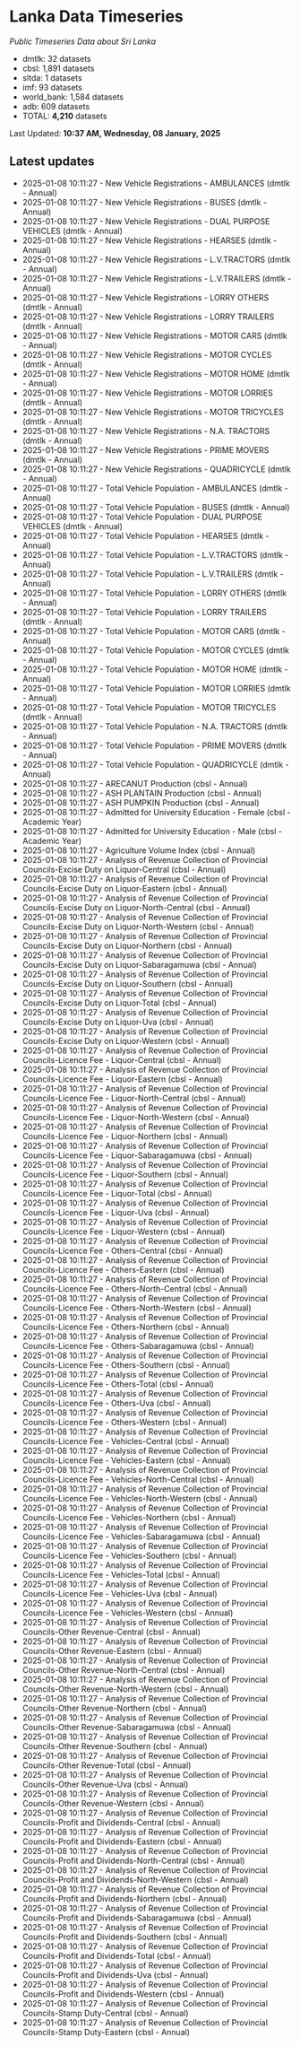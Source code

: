 # Lanka Data Timeseries
*Public Timeseries Data about Sri Lanka*

* dmtlk: 32 datasets
* cbsl: 1,891 datasets
* sltda: 1 datasets
* imf: 93 datasets
* world_bank: 1,584 datasets
* adb: 609 datasets
* TOTAL: **4,210** datasets

Last Updated: **10:37 AM, Wednesday, 08 January, 2025**

## Latest updates

* 2025-01-08 10:11:27 - New Vehicle Registrations - AMBULANCES (dmtlk - Annual)
* 2025-01-08 10:11:27 - New Vehicle Registrations - BUSES (dmtlk - Annual)
* 2025-01-08 10:11:27 - New Vehicle Registrations - DUAL PURPOSE VEHICLES (dmtlk - Annual)
* 2025-01-08 10:11:27 - New Vehicle Registrations - HEARSES (dmtlk - Annual)
* 2025-01-08 10:11:27 - New Vehicle Registrations - L.V.TRACTORS (dmtlk - Annual)
* 2025-01-08 10:11:27 - New Vehicle Registrations - L.V.TRAILERS (dmtlk - Annual)
* 2025-01-08 10:11:27 - New Vehicle Registrations - LORRY OTHERS (dmtlk - Annual)
* 2025-01-08 10:11:27 - New Vehicle Registrations - LORRY TRAILERS (dmtlk - Annual)
* 2025-01-08 10:11:27 - New Vehicle Registrations - MOTOR CARS (dmtlk - Annual)
* 2025-01-08 10:11:27 - New Vehicle Registrations - MOTOR CYCLES (dmtlk - Annual)
* 2025-01-08 10:11:27 - New Vehicle Registrations - MOTOR HOME (dmtlk - Annual)
* 2025-01-08 10:11:27 - New Vehicle Registrations - MOTOR LORRIES (dmtlk - Annual)
* 2025-01-08 10:11:27 - New Vehicle Registrations - MOTOR TRICYCLES (dmtlk - Annual)
* 2025-01-08 10:11:27 - New Vehicle Registrations - N.A. TRACTORS (dmtlk - Annual)
* 2025-01-08 10:11:27 - New Vehicle Registrations - PRIME MOVERS (dmtlk - Annual)
* 2025-01-08 10:11:27 - New Vehicle Registrations - QUADRICYCLE (dmtlk - Annual)
* 2025-01-08 10:11:27 - Total Vehicle Population - AMBULANCES (dmtlk - Annual)
* 2025-01-08 10:11:27 - Total Vehicle Population - BUSES (dmtlk - Annual)
* 2025-01-08 10:11:27 - Total Vehicle Population - DUAL PURPOSE VEHICLES (dmtlk - Annual)
* 2025-01-08 10:11:27 - Total Vehicle Population - HEARSES (dmtlk - Annual)
* 2025-01-08 10:11:27 - Total Vehicle Population - L.V.TRACTORS (dmtlk - Annual)
* 2025-01-08 10:11:27 - Total Vehicle Population - L.V.TRAILERS (dmtlk - Annual)
* 2025-01-08 10:11:27 - Total Vehicle Population - LORRY OTHERS (dmtlk - Annual)
* 2025-01-08 10:11:27 - Total Vehicle Population - LORRY TRAILERS (dmtlk - Annual)
* 2025-01-08 10:11:27 - Total Vehicle Population - MOTOR CARS (dmtlk - Annual)
* 2025-01-08 10:11:27 - Total Vehicle Population - MOTOR CYCLES (dmtlk - Annual)
* 2025-01-08 10:11:27 - Total Vehicle Population - MOTOR HOME (dmtlk - Annual)
* 2025-01-08 10:11:27 - Total Vehicle Population - MOTOR LORRIES (dmtlk - Annual)
* 2025-01-08 10:11:27 - Total Vehicle Population - MOTOR TRICYCLES (dmtlk - Annual)
* 2025-01-08 10:11:27 - Total Vehicle Population - N.A. TRACTORS (dmtlk - Annual)
* 2025-01-08 10:11:27 - Total Vehicle Population - PRIME MOVERS (dmtlk - Annual)
* 2025-01-08 10:11:27 - Total Vehicle Population - QUADRICYCLE (dmtlk - Annual)
* 2025-01-08 10:11:27 - ARECANUT Production (cbsl - Annual)
* 2025-01-08 10:11:27 - ASH PLANTAIN Production (cbsl - Annual)
* 2025-01-08 10:11:27 - ASH PUMPKIN Production (cbsl - Annual)
* 2025-01-08 10:11:27 - Admitted for University Education - Female (cbsl - Academic Year)
* 2025-01-08 10:11:27 - Admitted for University Education - Male (cbsl - Academic Year)
* 2025-01-08 10:11:27 - Agriculture Volume Index (cbsl - Annual)
* 2025-01-08 10:11:27 - Analysis of Revenue Collection of Provincial Councils-Excise Duty on Liquor-Central (cbsl - Annual)
* 2025-01-08 10:11:27 - Analysis of Revenue Collection of Provincial Councils-Excise Duty on Liquor-Eastern (cbsl - Annual)
* 2025-01-08 10:11:27 - Analysis of Revenue Collection of Provincial Councils-Excise Duty on Liquor-North-Central (cbsl - Annual)
* 2025-01-08 10:11:27 - Analysis of Revenue Collection of Provincial Councils-Excise Duty on Liquor-North-Western (cbsl - Annual)
* 2025-01-08 10:11:27 - Analysis of Revenue Collection of Provincial Councils-Excise Duty on Liquor-Northern (cbsl - Annual)
* 2025-01-08 10:11:27 - Analysis of Revenue Collection of Provincial Councils-Excise Duty on Liquor-Sabaragamuwa (cbsl - Annual)
* 2025-01-08 10:11:27 - Analysis of Revenue Collection of Provincial Councils-Excise Duty on Liquor-Southern (cbsl - Annual)
* 2025-01-08 10:11:27 - Analysis of Revenue Collection of Provincial Councils-Excise Duty on Liquor-Total (cbsl - Annual)
* 2025-01-08 10:11:27 - Analysis of Revenue Collection of Provincial Councils-Excise Duty on Liquor-Uva (cbsl - Annual)
* 2025-01-08 10:11:27 - Analysis of Revenue Collection of Provincial Councils-Excise Duty on Liquor-Western (cbsl - Annual)
* 2025-01-08 10:11:27 - Analysis of Revenue Collection of Provincial Councils-Licence Fee - Liquor-Central (cbsl - Annual)
* 2025-01-08 10:11:27 - Analysis of Revenue Collection of Provincial Councils-Licence Fee - Liquor-Eastern (cbsl - Annual)
* 2025-01-08 10:11:27 - Analysis of Revenue Collection of Provincial Councils-Licence Fee - Liquor-North-Central (cbsl - Annual)
* 2025-01-08 10:11:27 - Analysis of Revenue Collection of Provincial Councils-Licence Fee - Liquor-North-Western (cbsl - Annual)
* 2025-01-08 10:11:27 - Analysis of Revenue Collection of Provincial Councils-Licence Fee - Liquor-Northern (cbsl - Annual)
* 2025-01-08 10:11:27 - Analysis of Revenue Collection of Provincial Councils-Licence Fee - Liquor-Sabaragamuwa (cbsl - Annual)
* 2025-01-08 10:11:27 - Analysis of Revenue Collection of Provincial Councils-Licence Fee - Liquor-Southern (cbsl - Annual)
* 2025-01-08 10:11:27 - Analysis of Revenue Collection of Provincial Councils-Licence Fee - Liquor-Total (cbsl - Annual)
* 2025-01-08 10:11:27 - Analysis of Revenue Collection of Provincial Councils-Licence Fee - Liquor-Uva (cbsl - Annual)
* 2025-01-08 10:11:27 - Analysis of Revenue Collection of Provincial Councils-Licence Fee - Liquor-Western (cbsl - Annual)
* 2025-01-08 10:11:27 - Analysis of Revenue Collection of Provincial Councils-Licence Fee - Others-Central (cbsl - Annual)
* 2025-01-08 10:11:27 - Analysis of Revenue Collection of Provincial Councils-Licence Fee - Others-Eastern (cbsl - Annual)
* 2025-01-08 10:11:27 - Analysis of Revenue Collection of Provincial Councils-Licence Fee - Others-North-Central (cbsl - Annual)
* 2025-01-08 10:11:27 - Analysis of Revenue Collection of Provincial Councils-Licence Fee - Others-North-Western (cbsl - Annual)
* 2025-01-08 10:11:27 - Analysis of Revenue Collection of Provincial Councils-Licence Fee - Others-Northern (cbsl - Annual)
* 2025-01-08 10:11:27 - Analysis of Revenue Collection of Provincial Councils-Licence Fee - Others-Sabaragamuwa (cbsl - Annual)
* 2025-01-08 10:11:27 - Analysis of Revenue Collection of Provincial Councils-Licence Fee - Others-Southern (cbsl - Annual)
* 2025-01-08 10:11:27 - Analysis of Revenue Collection of Provincial Councils-Licence Fee - Others-Total (cbsl - Annual)
* 2025-01-08 10:11:27 - Analysis of Revenue Collection of Provincial Councils-Licence Fee - Others-Uva (cbsl - Annual)
* 2025-01-08 10:11:27 - Analysis of Revenue Collection of Provincial Councils-Licence Fee - Others-Western (cbsl - Annual)
* 2025-01-08 10:11:27 - Analysis of Revenue Collection of Provincial Councils-Licence Fee - Vehicles-Central (cbsl - Annual)
* 2025-01-08 10:11:27 - Analysis of Revenue Collection of Provincial Councils-Licence Fee - Vehicles-Eastern (cbsl - Annual)
* 2025-01-08 10:11:27 - Analysis of Revenue Collection of Provincial Councils-Licence Fee - Vehicles-North-Central (cbsl - Annual)
* 2025-01-08 10:11:27 - Analysis of Revenue Collection of Provincial Councils-Licence Fee - Vehicles-North-Western (cbsl - Annual)
* 2025-01-08 10:11:27 - Analysis of Revenue Collection of Provincial Councils-Licence Fee - Vehicles-Northern (cbsl - Annual)
* 2025-01-08 10:11:27 - Analysis of Revenue Collection of Provincial Councils-Licence Fee - Vehicles-Sabaragamuwa (cbsl - Annual)
* 2025-01-08 10:11:27 - Analysis of Revenue Collection of Provincial Councils-Licence Fee - Vehicles-Southern (cbsl - Annual)
* 2025-01-08 10:11:27 - Analysis of Revenue Collection of Provincial Councils-Licence Fee - Vehicles-Total (cbsl - Annual)
* 2025-01-08 10:11:27 - Analysis of Revenue Collection of Provincial Councils-Licence Fee - Vehicles-Uva (cbsl - Annual)
* 2025-01-08 10:11:27 - Analysis of Revenue Collection of Provincial Councils-Licence Fee - Vehicles-Western (cbsl - Annual)
* 2025-01-08 10:11:27 - Analysis of Revenue Collection of Provincial Councils-Other Revenue-Central (cbsl - Annual)
* 2025-01-08 10:11:27 - Analysis of Revenue Collection of Provincial Councils-Other Revenue-Eastern (cbsl - Annual)
* 2025-01-08 10:11:27 - Analysis of Revenue Collection of Provincial Councils-Other Revenue-North-Central (cbsl - Annual)
* 2025-01-08 10:11:27 - Analysis of Revenue Collection of Provincial Councils-Other Revenue-North-Western (cbsl - Annual)
* 2025-01-08 10:11:27 - Analysis of Revenue Collection of Provincial Councils-Other Revenue-Northern (cbsl - Annual)
* 2025-01-08 10:11:27 - Analysis of Revenue Collection of Provincial Councils-Other Revenue-Sabaragamuwa (cbsl - Annual)
* 2025-01-08 10:11:27 - Analysis of Revenue Collection of Provincial Councils-Other Revenue-Southern (cbsl - Annual)
* 2025-01-08 10:11:27 - Analysis of Revenue Collection of Provincial Councils-Other Revenue-Total (cbsl - Annual)
* 2025-01-08 10:11:27 - Analysis of Revenue Collection of Provincial Councils-Other Revenue-Uva (cbsl - Annual)
* 2025-01-08 10:11:27 - Analysis of Revenue Collection of Provincial Councils-Other Revenue-Western (cbsl - Annual)
* 2025-01-08 10:11:27 - Analysis of Revenue Collection of Provincial Councils-Profit and Dividends-Central (cbsl - Annual)
* 2025-01-08 10:11:27 - Analysis of Revenue Collection of Provincial Councils-Profit and Dividends-Eastern (cbsl - Annual)
* 2025-01-08 10:11:27 - Analysis of Revenue Collection of Provincial Councils-Profit and Dividends-North-Central (cbsl - Annual)
* 2025-01-08 10:11:27 - Analysis of Revenue Collection of Provincial Councils-Profit and Dividends-North-Western (cbsl - Annual)
* 2025-01-08 10:11:27 - Analysis of Revenue Collection of Provincial Councils-Profit and Dividends-Northern (cbsl - Annual)
* 2025-01-08 10:11:27 - Analysis of Revenue Collection of Provincial Councils-Profit and Dividends-Sabaragamuwa (cbsl - Annual)
* 2025-01-08 10:11:27 - Analysis of Revenue Collection of Provincial Councils-Profit and Dividends-Southern (cbsl - Annual)
* 2025-01-08 10:11:27 - Analysis of Revenue Collection of Provincial Councils-Profit and Dividends-Total (cbsl - Annual)
* 2025-01-08 10:11:27 - Analysis of Revenue Collection of Provincial Councils-Profit and Dividends-Uva (cbsl - Annual)
* 2025-01-08 10:11:27 - Analysis of Revenue Collection of Provincial Councils-Profit and Dividends-Western (cbsl - Annual)
* 2025-01-08 10:11:27 - Analysis of Revenue Collection of Provincial Councils-Stamp Duty-Central (cbsl - Annual)
* 2025-01-08 10:11:27 - Analysis of Revenue Collection of Provincial Councils-Stamp Duty-Eastern (cbsl - Annual)
